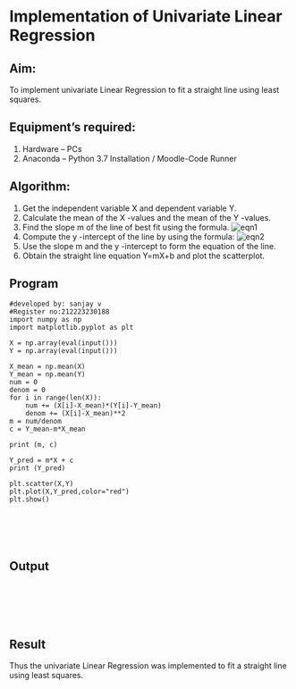 # Implementation of Univariate Linear Regression
## Aim:
To implement univariate Linear Regression to fit a straight line using least squares.
## Equipment’s required:
1.	Hardware – PCs
2.	Anaconda – Python 3.7 Installation / Moodle-Code Runner
## Algorithm:
1.	Get the independent variable X and dependent variable Y.
2.	Calculate the mean of the X -values and the mean of the Y -values.
3.	Find the slope m of the line of best fit using the formula.
 ![eqn1](./eq1.jpg)
4.	Compute the y -intercept of the line by using the formula:
![eqn2](./eq2.jpg)  
5.	Use the slope m and the y -intercept to form the equation of the line.
6.	Obtain the straight line equation Y=mX+b and plot the scatterplot.
## Program
```
#developed by: sanjay v
#Register no:212223230188
import numpy as np
import matplotlib.pyplot as plt

X = np.array(eval(input()))
Y = np.array(eval(input()))

X_mean = np.mean(X)
Y_mean = np.mean(Y)
num = 0
denom = 0
for i in range(len(X)):
    num += (X[i]-X_mean)*(Y[i]-Y_mean)
    denom += (X[i]-X_mean)**2
m = num/denom
c = Y_mean-m*X_mean
    
print (m, c)

Y_pred = m*X + c
print (Y_pred)

plt.scatter(X,Y)
plt.plot(X,Y_pred,color="red")
plt.show()






```
## Output
</br>
</br>
</br>
</br>

## Result
Thus the univariate Linear Regression was implemented to fit a straight line using least squares.
